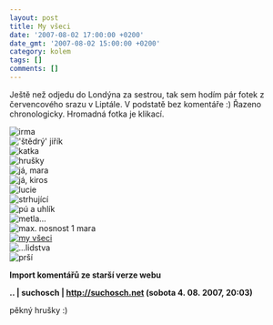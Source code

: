 ```yaml
---
layout: post
title: My všeci
date: '2007-08-02 17:00:00 +0200'
date_gmt: '2007-08-02 15:00:00 +0200'
category: kolem
tags: []
comments: []
---
```

<p>Ještě než odjedu do Londýna za sestrou, tak sem hodím pár fotek z červencového srazu v Liptále. V podstatě bez komentáře :) Řazeno chronologicky. Hromadná fotka je klikací.</p>
<div >
<img src="%base_url%/assets/old-images/irma.jpg" alt="irma"><br />
<img src="%base_url%/assets/old-images/stedry_jirik.jpg" alt="'štědrý' jiřík"><br />
<img src="%base_url%/assets/old-images/katka.jpg" alt="katka"><br />
<img src="%base_url%/assets/old-images/hrusky.jpg" alt="hrušky"><br />
<img src="%base_url%/assets/old-images/jamara.jpg" alt="já, mara"><br />
<img src="%base_url%/assets/old-images/jakiros.jpg" alt="já, kiros"><br />
<img src="%base_url%/assets/old-images/lucie.jpg" alt="lucie"><br />
<img src="%base_url%/assets/old-images/uplnetakhle.jpg" alt="strhující"><br />
<img src="%base_url%/assets/old-images/uhlik.jpg" alt="pú a uhlík"><br />
<img src="%base_url%/assets/old-images/metla.jpg" alt="metla..."><br />
<img src="%base_url%/assets/old-images/maxnosnost.jpg" alt="max. nosnost 1 mara"><br />
<a href="/%base_url%/assets/old-images/myvseci.jpg"><img src="%base_url%/assets/old-images/myvseci.jpg" alt="my všeci"></a><br />
<img src="%base_url%/assets/old-images/lidstva.jpg" alt="...lidstva"><br />
<img src="%base_url%/assets/old-images/prsi.jpg" alt="prší">
</div>
<div class="import-komentaru">
<p><strong>Import komentářů ze starší verze webu</strong></p>
<div class="comment">
<p style="font-weight:bold"><span class="compredmet">..</span> | <span class="comname">suchosch</span> |  <a href="http://suchosch.net">http://suchosch.net</a> (sobota&nbsp;4.&nbsp;08.&nbsp;2007,&nbsp;20:03)</p>
<p>pěkný hrušky :) </p>
</div>
</div>
